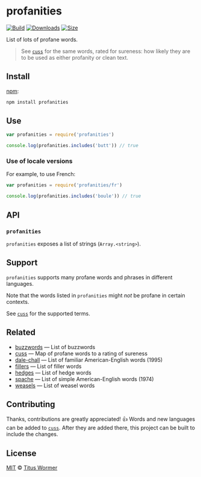 # profanities

[![Build][build-badge]][build]
[![Downloads][downloads-badge]][downloads]
[![Size][size-badge]][size]

List of lots of profane words.

> See [`cuss`][cuss] for the same words, rated for sureness: how
> likely they are to be used as either profanity or clean text.

## Install

[npm][]:

```sh
npm install profanities
```

## Use

```js
var profanities = require('profanities')

console.log(profanities.includes('butt')) // true
```

### Use of locale versions

For example, to use French:

```js
var profanities = require('profanities/fr')

console.log(profanities.includes('boule')) // true
```

## API

### `profanities`

`profanities` exposes a list of strings (`Array.<string>`).

## Support

`profanities` supports many profane words and phrases in different languages.

Note that the words listed in `profanities` might *not* be profane in certain
contexts.

See [`cuss`][cuss] for the supported terms.

## Related

*   [buzzwords](https://github.com/words/buzzwords)
    — List of buzzwords
*   [cuss][]
    — Map of profane words to a rating of sureness
*   [dale-chall](https://github.com/words/dale-chall)
    — List of familiar American-English words (1995)
*   [fillers](https://github.com/words/fillers)
    — List of filler words
*   [hedges](https://github.com/words/hedges)
    — List of hedge words
*   [spache](https://github.com/words/spache)
    — List of simple American-English words (1974)
*   [weasels](https://github.com/words/weasels)
    — List of weasel words

## Contributing

Thanks, contributions are greatly appreciated!  :+1:
Words and new languages can be added to [`cuss`][cuss].
After they are added there, this project can be built to include the changes.

## License

[MIT][license] © [Titus Wormer][author]

<!-- Definitions -->

[build-badge]: https://img.shields.io/travis/words/profanities.svg

[build]: https://travis-ci.org/words/profanities

[downloads-badge]: https://img.shields.io/npm/dm/profanities.svg

[downloads]: https://www.npmjs.com/package/profanities

[size-badge]: https://img.shields.io/bundlephobia/minzip/profanities.svg

[size]: https://bundlephobia.com/result?p=profanities

[npm]: https://docs.npmjs.com/cli/install

[license]: license

[author]: https://wooorm.com

[cuss]: https://github.com/words/cuss
